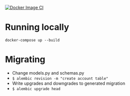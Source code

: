 [![Docker Image CI](https://github.com/tncoding/platfrom-backend/actions/workflows/main.yml/badge.svg)](https://github.com/tncoding/platfrom-backend/actions/workflows/main.yml)
# Running locally

```
docker-compose up --build
```

# Migrating

- Change models.py and schemas.py  
- `$ alembic revision -m "create account table"`
- Write upgrades and downgrades to generated migration
- `$ alembic upgrade head`
